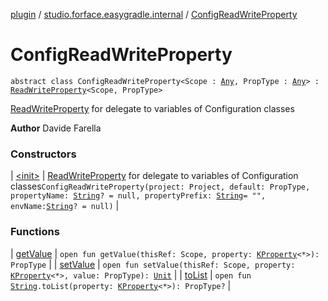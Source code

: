 [plugin](../../index.md) / [studio.forface.easygradle.internal](../index.md) / [ConfigReadWriteProperty](./index.md)

# ConfigReadWriteProperty

`abstract class ConfigReadWriteProperty<Scope : `[`Any`](https://kotlinlang.org/api/latest/jvm/stdlib/kotlin/-any/index.html)`, PropType : `[`Any`](https://kotlinlang.org/api/latest/jvm/stdlib/kotlin/-any/index.html)`> : `[`ReadWriteProperty`](https://kotlinlang.org/api/latest/jvm/stdlib/kotlin.properties/-read-write-property/index.html)`<Scope, PropType>`

[ReadWriteProperty](https://kotlinlang.org/api/latest/jvm/stdlib/kotlin.properties/-read-write-property/index.html) for delegate to variables of Configuration classes

**Author**
Davide Farella

### Constructors

| [&lt;init&gt;](-init-.md) | [ReadWriteProperty](https://kotlinlang.org/api/latest/jvm/stdlib/kotlin.properties/-read-write-property/index.html) for delegate to variables of Configuration classes`ConfigReadWriteProperty(project: Project, default: PropType, propertyName: `[`String`](https://kotlinlang.org/api/latest/jvm/stdlib/kotlin/-string/index.html)`? = null, propertyPrefix: `[`String`](https://kotlinlang.org/api/latest/jvm/stdlib/kotlin/-string/index.html)` = "", envName: `[`String`](https://kotlinlang.org/api/latest/jvm/stdlib/kotlin/-string/index.html)`? = null)` |

### Functions

| [getValue](get-value.md) | `open fun getValue(thisRef: Scope, property: `[`KProperty`](https://kotlinlang.org/api/latest/jvm/stdlib/kotlin.reflect/-k-property/index.html)`<*>): PropType` |
| [setValue](set-value.md) | `open fun setValue(thisRef: Scope, property: `[`KProperty`](https://kotlinlang.org/api/latest/jvm/stdlib/kotlin.reflect/-k-property/index.html)`<*>, value: PropType): `[`Unit`](https://kotlinlang.org/api/latest/jvm/stdlib/kotlin/-unit/index.html) |
| [toList](to-list.md) | `open fun `[`String`](https://kotlinlang.org/api/latest/jvm/stdlib/kotlin/-string/index.html)`.toList(property: `[`KProperty`](https://kotlinlang.org/api/latest/jvm/stdlib/kotlin.reflect/-k-property/index.html)`<*>): PropType?` |

